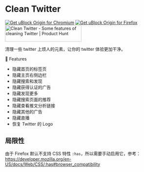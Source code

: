 # Clean Twitter

<!-- markdownlint-disable MD033 -->

<a href="https://chrome.google.com/webstore/detail/lbbfmkbgembfbohdadeggdcgdkmfdmpb"><img src="https://user-images.githubusercontent.com/585534/107280622-91a8ea80-6a26-11eb-8d07-77c548b28665.png" alt="Get uBlock Origin for Chromium"></a> <a href="https://addons.mozilla.org/zh-CN/firefox/addon/clean-twitter-2333/"><img src="https://user-images.githubusercontent.com/585534/107280546-7b9b2a00-6a26-11eb-8f9f-f95932f4bfec.png" alt="Get uBlock Origin for Firefox"></a> <a href="https://www.producthunt.com/posts/clean-twitter?utm_source=badge-featured&utm_medium=badge&utm_souce=badge-clean&#0045;twitter" target="_blank"><img src="https://api.producthunt.com/widgets/embed-image/v1/featured.svg?post_id=401819&theme=light" alt="Clean&#0032;Twitter - Some&#0032;features&#0032;of&#0032;cleaning&#0032;Twitter | Product Hunt" style="width: 250px; height: 54px;" width="250" height="54" /></a>

清理一些 twitter 上烦人的元素，让你的 twitter 体验更加干净。

🌟 Features

- 隐藏首页的标签页
- 隐藏主页右侧边栏
- 隐藏搜索和发现
- 隐藏获得认证的广告
- 隐藏发现更多
- 隐藏搜索页面的推荐
- 隐藏查看推文分析链接
- 隐藏其他的广告
- 隐藏直播
- 恢复 Twitter 的 Logo

## 局限性

由于 Firefox 默认不支持 CSS 特性 `:has`，所以需要手动启用它，参考：<https://developer.mozilla.org/en-US/docs/Web/CSS/:has#browser_compatibility>
